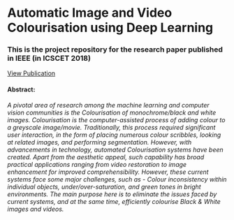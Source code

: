 # Automatic Image and Video Colourisation using Deep Learning
### This is the project repository for the research paper published in IEEE (in ICSCET 2018)

<a href="https://ieeexplore.ieee.org/document/8537308">View Publication</a>

#### Abstract:
<em>A pivotal area of research among the machine learning and computer vision communities is the Colourisation of monochrome/black and white images. Colourisation is the computer-assisted process of adding colour to a greyscale image/movie. Traditionally, this process required significant user interaction, in the form of placing numerous colour scribbles, looking at related images, and performing segmentation. However, with advancements in technology, automated Colourisation systems have been created. Apart from the aesthetic appeal, such capability has broad practical applications ranging from video restoration to image enhancement for improved comprehensibility. However, these current systems face some major challenges, such as - Colour inconsistency within individual objects, under/over-saturation, and green tones in bright environments. The main purpose here is to eliminate the issues faced by current systems, and at the same time, efficiently colourise Black & White images and videos.</em>

